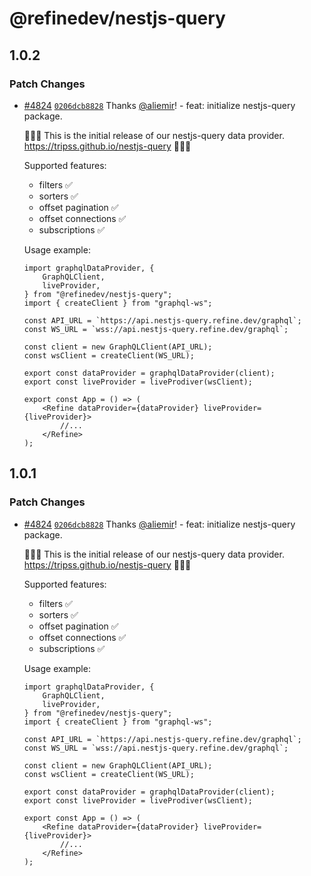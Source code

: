 # @refinedev/nestjs-query

## 1.0.2

### Patch Changes

-   [#4824](https://github.com/refinedev/refine/pull/4824) [`0206dcb8828`](https://github.com/refinedev/refine/commit/0206dcb8828338ae5e4eef6ed74907e20dbc65ee) Thanks [@aliemir](https://github.com/aliemir)! - feat: initialize nestjs-query package.

    🎉🎉🎉 This is the initial release of our nestjs-query data provider. https://tripss.github.io/nestjs-query 🎉🎉🎉

    Supported features:

    -   filters ✅
    -   sorters ✅
    -   offset pagination ✅
    -   offset connections ✅
    -   subscriptions ✅

    Usage example:

    ```tsx
    import graphqlDataProvider, {
        GraphQLClient,
        liveProvider,
    } from "@refinedev/nestjs-query";
    import { createClient } from "graphql-ws";

    const API_URL = `https://api.nestjs-query.refine.dev/graphql`;
    const WS_URL = `wss://api.nestjs-query.refine.dev/graphql`;

    const client = new GraphQLClient(API_URL);
    const wsClient = createClient(WS_URL);

    export const dataProvider = graphqlDataProvider(client);
    export const liveProvider = liveProdiver(wsClient);

    export const App = () => (
        <Refine dataProvider={dataProvider} liveProvider={liveProvider}>
            //...
        </Refine>
    );
    ```

## 1.0.1

### Patch Changes

-   [#4824](https://github.com/refinedev/refine/pull/4824) [`0206dcb8828`](https://github.com/refinedev/refine/commit/0206dcb8828338ae5e4eef6ed74907e20dbc65ee) Thanks [@aliemir](https://github.com/aliemir)! - feat: initialize nestjs-query package.

    🎉🎉🎉 This is the initial release of our nestjs-query data provider. https://tripss.github.io/nestjs-query 🎉🎉🎉

    Supported features:

    -   filters ✅
    -   sorters ✅
    -   offset pagination ✅
    -   offset connections ✅
    -   subscriptions ✅

    Usage example:

    ```tsx
    import graphqlDataProvider, {
        GraphQLClient,
        liveProvider,
    } from "@refinedev/nestjs-query";
    import { createClient } from "graphql-ws";

    const API_URL = `https://api.nestjs-query.refine.dev/graphql`;
    const WS_URL = `wss://api.nestjs-query.refine.dev/graphql`;

    const client = new GraphQLClient(API_URL);
    const wsClient = createClient(WS_URL);

    export const dataProvider = graphqlDataProvider(client);
    export const liveProvider = liveProdiver(wsClient);

    export const App = () => (
        <Refine dataProvider={dataProvider} liveProvider={liveProvider}>
            //...
        </Refine>
    );
    ```
